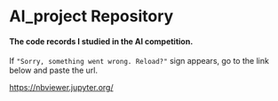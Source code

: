 # AI_project Repository
#### The code records I studied in the AI competition.

If `"Sorry, something went wrong. Reload?"` sign appears, go to the link below and paste the url.

https://nbviewer.jupyter.org/
